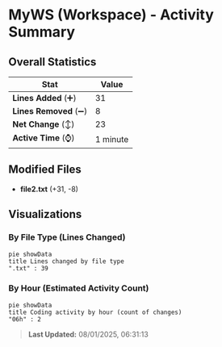 # MyWS (Workspace) - Activity Summary 

## Overall Statistics

| Stat                   | Value                                                             |
| ---------------------- | ----------------------------------------------------------------- |
| **Lines Added** (➕)   | 31                                          |
| **Lines Removed** (➖) | 8                                        |
| **Net Change** (↕)    | 23                |
| **Active Time** (⌚)   | 1 minute |


## Modified Files
- **file2.txt** (+31, -8)

## Visualizations

### By File Type (Lines Changed)

```mermaid
pie showData
title Lines changed by file type
".txt" : 39
```

### By Hour (Estimated Activity Count)

```mermaid
pie showData
title Coding activity by hour (count of changes)
"06h" : 2
```


> **Last Updated:** 08/01/2025, 06:31:13